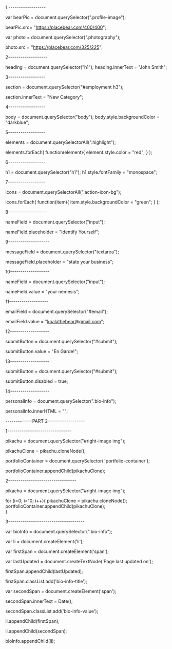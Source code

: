 1.------------------

var bearPic = document.querySelector(".profile-image");

bearPic.src= "https://placebear.com/400/400";

var photo = document.querySelector(".photography");

photo.src = "https://placebear.com/325/225";

2-------------------

heading = document.querySelector("h1");
heading.innerText = "John Smith";

3------------------

section = document.querySelector("#employment h3");

section.innerText = "New Category";

4------------------

body = document.querySelector("body");
body.style.backgroundColor = "darkblue";

5------------------

elements = document.querySelectorAll(".highlight");

elements.forEach( function(element){ element.style.color = "red"; } );

6------------------

h1 = document.querySelector("h1");
h1.style.fontFamily = "monospace";

7------------------

icons = document.querySelectorAll(".action-icon-bg");

icons.forEach( function(item){ item.style.backgroundColor = "green"; } );

8-------------------

nameField = document.querySelector("input");

nameField.placeholder = "Identify Yourself";

9--------------------

messageField = document.querySelector("textarea");

messageField.placeholder = "state your business";

10-------------------

nameField = document.querySelector("input");

nameField.value = "your nemesis";

11-------------------

emailField = document.querySelector("#email");

emailField.value = "koalathebear@gmail.com";

12-------------------

submitButton = document.querySelector("#submit");

submitButton.value = "En Garde!";

13-------------------

submitButton = document.querySelector("#submit");

submitButton.disabled = true;

14-------------------

personalInfo = document.querySelector(".bio-info");

personalInfo.innerHTML = "";

-------------PART 2------------------

1-------------------------------

pikachu = document.querySelector("#right-image img");

pikachuClone = pikachu.cloneNode();

portfolioContainer = document.querySelector('.portfolio-container');

portfolioContainer.appendChild(pikachuClone);

2---------------------------------

pikachu = document.querySelector("#right-image img");

for (i=0; i<10; i++){
  pikachuClone = pikachu.cloneNode();
  portfolioContainer.appendChild(pikachuClone);    
}

3-------------------------------------

var bioInfo = document.querySelector(".bio-info");

var li = document.createElement('li');

var firstSpan = document.createElement('span');

var lastUpdated = document.createTextNode('Page last updated on');

firstSpan.appendChild(lastUpdated);

firstSpan.classList.add('bio-info-title');

var secondSpan = document.createElement('span');

secondSpan.innerText = Date();

secondSpan.classList.add('bio-info-value');

li.appendChild(firstSpan);

li.appendChild(secondSpan);

bioInfo.appendChild(li);


